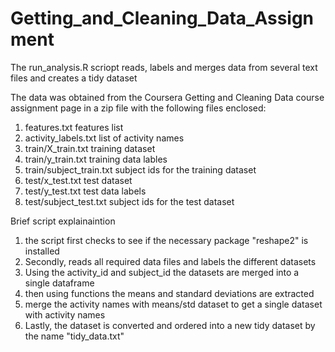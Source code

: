 Getting_and_Cleaning_Data_Assignment
====================================
The run_analysis.R scriopt reads, labels and merges data from several text files and creates a tidy dataset

The data was obtained from the Coursera Getting and Cleaning Data course assignment page in a zip file with the following files enclosed:
  1. features.txt                   features list
  2. activity_labels.txt            list of activity names
  3. train/X_train.txt              training dataset
  4. train/y_train.txt              training data lables
  5. train/subject_train.txt        subject ids for the training dataset
  6. test/x_test.txt                test dataset
  7. test/y_test.txt                test data labels
  8. test/subject_test.txt          subject ids for the test dataset

Brief script explainaintion
1. the script first checks to see if the necessary package "reshape2" is installed
2. Secondly, reads all required data files and labels the different datasets
3. Using the activity_id and subject_id the datasets are merged into a single dataframe
4. then using functions the means and standard deviations are extracted
5. merge the activity names with means/std dataset to get a single dataset with activity names
6. Lastly, the dataset is converted and ordered into a new tidy dataset by the name "tidy_data.txt"
